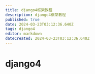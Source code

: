```yaml
---
title: django4框架教程
description: django4框架教程
published: true
date: 2024-03-23T03:12:36.640Z
tags: django4
editor: markdown
dateCreated: 2024-03-23T03:12:36.640Z
---
```


# django4
